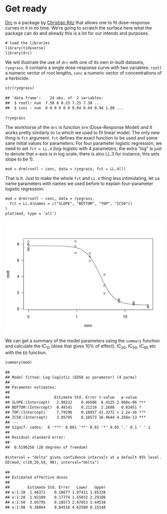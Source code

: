 # Get ready

[Drc](http://journals.plos.org/plosone/article?id=10.1371/journal.pone.0146021)
is a package by [Christian Ritz](https://bioassay.dk/) that allows one
to fit dose-response curves in `R` in no time. We’re going to scratch
the surface here what the package can do and already this is a lot for
our intends and purposes.

    # load the libraries
    library(tidyverse)
    library(drc)

We will illustrate the use of `drc` with one of its own in-built
datasets, `ryegrass`. It contains a single dose-response curve with two
variables: `rootl` a numeric vector of root lengths, `conc` a numeric
vector of concentrations of a herbicide.

    str(ryegrass)

    ## 'data.frame':    24 obs. of  2 variables:
    ##  $ rootl: num  7.58 8 8.33 7.25 7.38 ...
    ##  $ conc : num  0 0 0 0 0 0 0.94 0.94 0.94 1.88 ...

    ?ryegrass

The workhorse of the `drc` is function `drm` (Dose-Response Model) and
it works pretty similarly to `lm` which we used to fit linear model. The
only new thing is `fct` argument. `fct` defines the exact function to be
used and some sane initial values for parameters. For four parameter
logistic regression, we need to set `fct = LL.4` (log-logistic with 4
parameters, the extra “log” is just to denote that x-axis is in log
scale; there is alos LL.3 for instance, this sets slope to be 1).

    mod = drm(rootl ~ conc, data = ryegrass, fct = LL.4())

That is it. Just to make the whole `fct` and `LL.4` thing less
intimidating, let us name parameters with names we used before to
explain four-parameter logistic regression:

    mod = drm(rootl ~ conc, data = ryegrass, 
      fct = LL.4(names = c("SLOPE", "BOTTOM", "TOP", "IC50"))
    )
    plot(mod, type = 'all')

![](drc_files/figure-markdown_strict/unnamed-chunk-4-1.png)

We can get a summary of the model parameters using the `summary`
function and calculate the IC<sub>10</sub> (dose that gives 10% of
effect), IC<sub>20</sub>, IC<sub>50</sub>, IC<sub>90</sub> etc with the
`ED` function.

    summary(mod)

    ## 
    ## Model fitted: Log-logistic (ED50 as parameter) (4 parms)
    ## 
    ## Parameter estimates:
    ## 
    ##                    Estimate Std. Error t-value   p-value    
    ## SLOPE:(Intercept)   2.98222    0.46506  6.4125 2.960e-06 ***
    ## BOTTOM:(Intercept)  0.48141    0.21219  2.2688   0.03451 *  
    ## TOP:(Intercept)     7.79296    0.18857 41.3272 < 2.2e-16 ***
    ## IC50:(Intercept)    3.05795    0.18573 16.4644 4.268e-13 ***
    ## ---
    ## Signif. codes:  0 '***' 0.001 '**' 0.01 '*' 0.05 '.' 0.1 ' ' 1
    ## 
    ## Residual standard error:
    ## 
    ##  0.5196256 (20 degrees of freedom)

    #interval = "delta" gives confidence intervals at a default 95% level.  
    ED(mod, c(10,20,50, 90), interval="delta")

    ## 
    ## Estimated effective doses
    ## 
    ##        Estimate Std. Error   Lower   Upper
    ## e:1:10  1.46371    0.18677 1.07411 1.85330
    ## e:1:20  1.92109    0.17774 1.55032 2.29186
    ## e:1:50  3.05795    0.18573 2.67053 3.44538
    ## e:1:90  6.38864    0.84510 4.62580 8.15148
